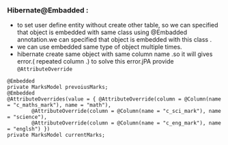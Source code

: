 ### Hibernate@Embadded :
- to set user define entity without create other table, so we can specified that object is embedded with same class using @Embadded annotation.we can specified that object is embedded with this class .
- we can use embedded same type of object multiple times.
- hibernate create same object with same column name .so it will gives error.( repeated column .)
to solve this error.jPA provide `@AttributeOverride`

```
@Embedded
private MarksModel prevoiusMarks;
@Embedded
@AttributeOverrides(value = { @AttributeOverride(column = @Column(name = "c_maths_mark"), name = "math"),
		@AttributeOverride(column = @Column(name = "c_sci_mark"), name = "science"),
		@AttributeOverride(column = @Column(name = "c_eng_mark"), name = "englsh") })
private MarksModel currentMarks;
```

    

